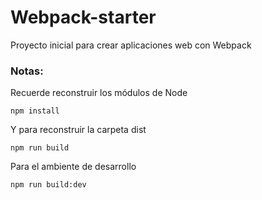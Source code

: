 # Webpack-starter
Proyecto inicial para crear aplicaciones web con Webpack
### Notas:
Recuerde reconstruir los módulos de Node 
```
npm install
```
Y para reconstruir la carpeta dist
```
npm run build
```
Para el ambiente de desarrollo
```
npm run build:dev
```